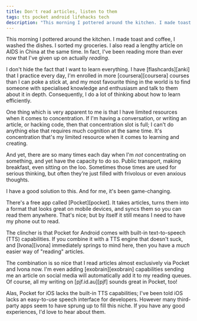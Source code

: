 ```yaml
---
title: Don't read articles, listen to them
tags: tts pocket android lifehacks tech
description: "This morning I pottered around the kitchen. I made toast and coffee, I washed the dishes. I sorted my groceries. I also read a lengthy article on AIDS in China at the same time.  In fact, I've been reading more than ever now that I've given up on actually reading."
---
```


This morning I pottered around the kitchen. I made toast and coffee, I washed
the dishes. I sorted my groceries. I also read a lengthy article on AIDS in
China at the same time.  In fact, I've been reading more than ever now that
I've given up on actually *reading*.

<!--more-->

I don't hide the fact that I want to learn everything. I have
[flashcards][anki] that I practice every day, I'm enrolled in more
[coursera][coursera] courses than I can poke a stick at, and my most favourite
thing in the world is to find someone with specialised knowledge and
enthusiasm and talk to them about it in depth. Consequently, I do a lot of
thinking about how to learn efficiently.

One thing which is very apparent to me is that I have limited resources when
it comes to concentration. If I'm having a conversation, or writing an
article, or hacking code, then that concentration slot is full; I can't do
anything else that requires much cognition at the same time. It's concentration
that's my limited resource when it comes to learning and creating.

And yet, there are so many times each day when I'm *not* concentrating on
something, and yet have the capacity to do so. Public transport, making
breakfast, even sitting on the loo. Sometimes those times are used for serious
thinking, but often they're just filled with frivolous or even anxious
thoughts.

I have a good solution to this. And for me, it's been game-changing.

There's a free app called [Pocket][pocket]. It takes articles, turns them into
a format that looks great on mobile devices, and syncs them so you can read
them anywhere. That's nice; but by itself it still means I need to have my
phone out to read.

The clincher is that Pocket for Android comes with built-in text-to-speech
(TTS) capabilities. If you combine it with a TTS engine that doesn't
suck, and [Ivona][ivona] immediately springs to mind here, then you have a
*much* easier way of "reading" articles.

The combination is so nice that I read articles almost exclusively via Pocket
and Ivona now. I'm even adding [exobrain][exobrain] capabilities sending me an
article on social media will automatically add it to my reading queues. Of
course, all my writing on [pjf.id.au][pjf] sounds great in Pocket, too!

Alas, Pocket for iOS lacks the built-in TTS capabilities; I've been told
iOS lacks an easy-to-use speech interface for developers. However many
third-party apps seem to have sprung up to fill this niche. If you have any
good experiences, I'd love to hear about them.
